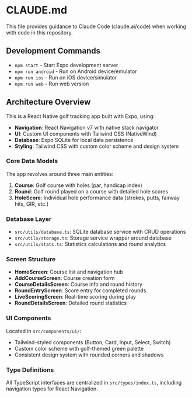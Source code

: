 # CLAUDE.md

This file provides guidance to Claude Code (claude.ai/code) when working with code in this repository.

## Development Commands

- `npm start` - Start Expo development server
- `npm run android` - Run on Android device/emulator
- `npm run ios` - Run on iOS device/simulator  
- `npm run web` - Run web version

## Architecture Overview

This is a React Native golf tracking app built with Expo, using:

- **Navigation**: React Navigation v7 with native stack navigator
- **UI**: Custom UI components with Tailwind CSS (NativeWind)
- **Database**: Expo SQLite for local data persistence
- **Styling**: Tailwind CSS with custom color scheme and design system

### Core Data Models

The app revolves around three main entities:

1. **Course**: Golf course with holes (par, handicap index)
2. **Round**: Golf round played on a course with detailed hole scores
3. **HoleScore**: Individual hole performance data (strokes, putts, fairway hits, GIR, etc.)

### Database Layer

- `src/utils/database.ts`: SQLite database service with CRUD operations
- `src/utils/storage.ts`: Storage service wrapper around database
- `src/utils/stats.ts`: Statistics calculations and round analytics

### Screen Structure

- **HomeScreen**: Course list and navigation hub
- **AddCourseScreen**: Course creation form
- **CourseDetailsScreen**: Course info and round history
- **RoundEntryScreen**: Score entry for completed rounds
- **LiveScoringScreen**: Real-time scoring during play
- **RoundDetailsScreen**: Detailed round statistics

### UI Components

Located in `src/components/ui/`:
- Tailwind-styled components (Button, Card, Input, Select, Switch)
- Custom color scheme with golf-themed green palette
- Consistent design system with rounded corners and shadows

### Type Definitions

All TypeScript interfaces are centralized in `src/types/index.ts`, including navigation types for React Navigation.